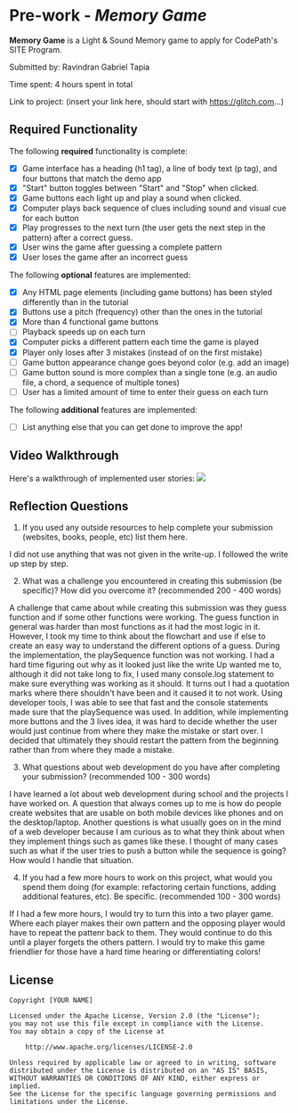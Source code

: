 # Pre-work - *Memory Game*

**Memory Game** is a Light & Sound Memory game to apply for CodePath's SITE Program. 

Submitted by: Ravindran Gabriel Tapia

Time spent: 4 hours spent in total

Link to project: (insert your link here, should start with https://glitch.com...)

## Required Functionality

The following **required** functionality is complete:

* [x] Game interface has a heading (h1 tag), a line of body text (p tag), and four buttons that match the demo app
* [x] "Start" button toggles between "Start" and "Stop" when clicked. 
* [x] Game buttons each light up and play a sound when clicked. 
* [x] Computer plays back sequence of clues including sound and visual cue for each button
* [x] Play progresses to the next turn (the user gets the next step in the pattern) after a correct guess. 
* [x] User wins the game after guessing a complete pattern
* [x] User loses the game after an incorrect guess

The following **optional** features are implemented:

* [x] Any HTML page elements (including game buttons) has been styled differently than in the tutorial
* [x] Buttons use a pitch (frequency) other than the ones in the tutorial
* [x] More than 4 functional game buttons
* [ ] Playback speeds up on each turn
* [x] Computer picks a different pattern each time the game is played
* [x] Player only loses after 3 mistakes (instead of on the first mistake)
* [ ] Game button appearance change goes beyond color (e.g. add an image)
* [ ] Game button sound is more complex than a single tone (e.g. an audio file, a chord, a sequence of multiple tones)
* [ ] User has a limited amount of time to enter their guess on each turn

The following **additional** features are implemented:

- [ ] List anything else that you can get done to improve the app!

## Video Walkthrough

Here's a walkthrough of implemented user stories:
![](https://cdn.glitch.com/cf0bb75e-c1b6-431e-ada8-ab6901b92d0a%2Fwalkthroughv.1.gif?v=1616468564504)


## Reflection Questions
1. If you used any outside resources to help complete your submission (websites, books, people, etc) list them here. 

I did not use anything that was not given in the write-up. I followed the write up step by step. 

2. What was a challenge you encountered in creating this submission (be specific)? How did you overcome it? (recommended 200 - 400 words) 

A challenge that came about while creating this submission was they guess function and if some other functions were working. The
guess function in general was harder than most functions as it had the most logic in it. However, I took my time to think about the flowchart
and use if else to create an easy way to understand the different options of a guess. During the implementation, the playSequence function was not working.
I had a hard time figuring out why as it looked just like the write Up wanted me to, although it did not take long to fix, I used many console.log
statement to make sure everything was working as it should. It turns out I had a quotation marks where there shouldn't have been and it caused it to not work.
Using developer tools, I was able to see that fast and the console statements made sure that the playSequence was used. In addition, while implementing more buttons
and the 3 lives idea, it was hard to decide whether the user would just continue from where they make the mistake or start over. I 
decided that ultimately they should restart the pattern from the beginning rather than from where they made a mistake.

3. What questions about web development do you have after completing your submission? (recommended 100 - 300 words) 

I have learned a lot about web development during school and the projects I have worked on. A question that always comes up
to me is how do people create websites that are usable on both mobile devices like phones
and on the desktop/laptop. Another questions is what usually goes on in the mind of a web developer because I am curious
as to what they think about when they implement things such as games like these. I thought of many cases such as what if the
user tries to push a button while the sequence is going? How would I handle that situation.

4. If you had a few more hours to work on this project, what would you spend them doing (for example: refactoring certain functions, adding additional features, etc). Be specific. (recommended 100 - 300 words) 

If I had a few more hours, I would try to turn this into a two player game. Where each player makes their own
pattern and the opposing player would have to repeat the pattenr back to them. They would continue to do this
until a player forgets the others pattern. I would try to make this game friendlier for those have a hard time hearing or differentiating colors!



## License

    Copyright [YOUR NAME]

    Licensed under the Apache License, Version 2.0 (the "License");
    you may not use this file except in compliance with the License.
    You may obtain a copy of the License at

        http://www.apache.org/licenses/LICENSE-2.0

    Unless required by applicable law or agreed to in writing, software
    distributed under the License is distributed on an "AS IS" BASIS,
    WITHOUT WARRANTIES OR CONDITIONS OF ANY KIND, either express or implied.
    See the License for the specific language governing permissions and
    limitations under the License.